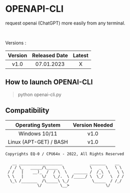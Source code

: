# OPENAPI-CLI

request openai (ChatGPT) more easily from any terminal.  

<br>

Versions : 

| Version | Released Date | Latest |
| :---:   | :---:         | :----: |
| v1.0    | 07.01.2023    |  X     |


## How to launch OPENAI-CLI
> python openai-cli.py

## Compatibility

| Operating System | Version Needed |
| :---:            | :---:          |
| Windows 10/11    | v1.0           |
| Linux (APT-GET) / BASH  | v1.0           |

```text
Copyrights EQ-0 / CPU64x - 2022, All Rights Reserved

   __ ___________________            _______    __   
  / / \_   _____/\_____  \           \   _  \   \ \  
 / /   |    __)_  /  / \  \   ______ /  /_\  \   \ \ 
 \ \   |        \/   \_/.  \ /_____/ \  \_/   \  / / 
  \_\ /_______  /\_____\ \_/          \_____  / /_/  
              \/        \__>                \/       
```
